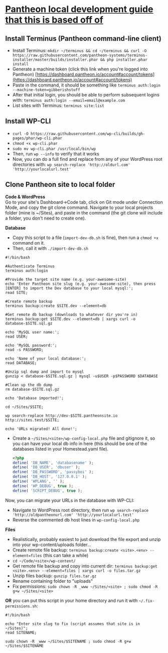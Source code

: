 # [Pantheon local development guide that this is based off of](https://pantheon.io/docs/local-development/https://pantheon.io/docs/local-development/)
  


## Install Terminus (Pantheon command-line client)
- Install Terminus: `mkdir ~/terminus && cd ~/terminus && curl -O https://raw.githubusercontent.com/pantheon-systems/terminus-installer/master/builds/installer.phar && php installer.phar install`  
- Generate a machine token (click this link when you're logged into Pantheon) [https://dashboard.pantheon.io/account#account/tokens](https://dashboard.pantheon.io/account#account/tokens)
- Paste in the command, it should be something like `terminus auth:login --machine-token=gibberishstuff`  
- After that initial login, you should be able to perform subsequent logins with: `terminus auth:login --email=email@example.com`
- List sites with Terminus: `terminus site:list` 
  

## Install WP-CLI
- `curl -O https://raw.githubusercontent.com/wp-cli/builds/gh-pages/phar/wp-cli.phar`  
- `chmod +x wp-cli.phar`  
- `sudo mv wp-cli.phar /usr/local/bin/wp`    
- Then, run `wp --info` to verify that it works    
- Now, you can do a full find and replace from any of your WordPress root directories with: `wp search-replace 'http://oldurl.com' 'http://yourlocalurl.test'`   
  

## Clone Pantheon site to local folder
**Code & WordPress**  
Go to your site's Dashboard->Code tab, click on Git mode under Connection Mode, and copy the git clone command. Navigate to your local projects folder (mine is ~/Sites), and paste in the command (the git clone will include a folder, you don't need to create one).  
  
**Database**
- Copy this script to a file (`import-dev-db.sh` is fine), then run a `chmod +x` command on it.  
- Then, call it with `./import-dev-db.sh`    
```
#!/bin/bash

#Authenticate Terminus
terminus auth:login

#Provide the target site name (e.g. your-awesome-site)
echo 'Enter Pantheon site slug (e.g. your-awesome-site), then press [ENTER] to import the Dev database to your local mysql:';
read SITE;

#Create remote backup
terminus backup:create $SITE.dev --element=db

#Get remote db backup (downloads to whatever dir you're in) 
terminus backup:get $SITE.dev --element=db | xargs curl -o database-$SITE.sql.gz

echo 'MySQL user name:';
read USER;

echo 'MySQL password:';
read -s PASSWORD;

echo 'Name of your local database:';
read DATABASE;

#Unzip sql dump and import to mysql
gunzip < database-$SITE.sql.gz | mysql -u$USER -p$PASSWORD $DATABASE

#Clean up the db dump 
rm database-$SITE.sql.gz

echo 'Database imported!';

cd ~/Sites/$SITE;

wp search-replace http://dev-$SITE.pantheonsite.io http://sites.test/$SITE;

echo 'URLs migrated! All done!';

```

- Create a `~/Sites/<site>/wp-config-local.php` file and gitignore it, so you can have your local db info in here (this should be one of the databases listed in your Homestead.yaml file).
    ```php
    <?php
    define( 'DB_NAME', 'databasename' );
    define( 'DB_USER', 'dbuser' ); 
    define( 'DB_PASSWORD', 'passyboi' );
    define( 'DB_HOST', '127.0.0.1' );
    define( 'WPLANG', '' );
    define( 'WP_DEBUG', true );
    define( 'SCRIPT_DEBUG', true );
    ```
Now, you can migrate your URLs in the database with WP-CLI:  
- Navigate to WordPress root directory, then run `wp search-replace 'http://oldpantheonurl.com' 'http://yourlocalurl.test'`  
- Reverse the commented db host lines in `wp-config-local.php`  
  

**Files**
- Realistically, probably easiest to just download the file export and unzip into your wp-content/uploads folder...  
- Create remote file backup:  `terminus backup:create <site>.<env> --element=files` (this can take a while)  
- `cd ~/Code/<site>/wp-content/`  
- Get remote file backup and copy into current dir:  `terminus backup:get <site>.<env> --element=files | xargs curl -o files.tar.gz`  
- Unzip files backup:  `gunzip files.tar.gz`  
- Rename containing folder to "uploads"  
- Fix permissions: `sudo chown -R _www ~/Sites/<site> ; sudo chmod -R g+w ~/Sites/<site>`  

**OR** you can put this script in your home directory and run it with `~/.fix-permissions.sh`:  
```
#!/bin/bash

echo "Enter site slug to fix (script assumes that site is in ~/Sites)";
read SITENAME;

sudo chown -R _www ~/Sites/$SITENAME ; sudo chmod -R g+w ~/Sites/$SITENAME
```